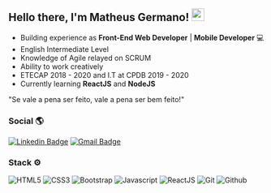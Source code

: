 ## Hello there, I'm Matheus Germano! <img src="https://github.com/souvikguria98/souvikguria98/blob/master/Hi.gif" width="25">

- Building experience as **Front-End Web Developer** | **Mobile Developer** 💻
- English Intermediate Level
- Knowledge of Agile relayed on SCRUM
- Ability to work creatively
- ETECAP 2018 - 2020 and I.T at CPDB 2019 - 2020
- Currently learning **ReactJS** and **NodeJS**

"Se vale a pena ser feito, vale a pena ser bem feito!"

### Social 🌎

[![Linkedin Badge](https://img.shields.io/badge/-LinkedIn-6633cc?style=flat-square&logo=Linkedin&logoColor=white&link=https://www.linkedin.com/in/mgermanodev/)](https://www.linkedin.com/in/mgermanodev/) 
[![Gmail Badge](https://img.shields.io/badge/-Gmail-6633cc?style=flat-square&logo=Gmail&logoColor=white&link=mailto:dev.mgermano@gmail.com)](mailto:dev.mgermano@gmail.com)

### Stack ⚙

![HTML5](https://img.shields.io/badge/HTML%205-6633cc?style=flat-square&logo=html5&logoColor=white)
![CSS3](https://img.shields.io/badge/CSS%203-6633cc?style=flat-square&logo=css3&logoColor=white)
![Bootstrap](https://img.shields.io/badge/-Bootstrap-6633cc?style=flat-square&logo=bootstrap&logoColor=white)
![Javascript](https://img.shields.io/badge/Javascript-6633cc?style=flat-square&logo=javascript&logoColor=white)
![ReactJS](https://img.shields.io/badge/React-6633cc?style=flat-square&logo=react&logoColor=white)
![Git](https://img.shields.io/badge/-Git-6633cc?style=flat-square&logo=git&logoColor=white)
![Github](https://img.shields.io/badge/-Github-6633cc?style=flat-square&logo=github&logoColor=white)
